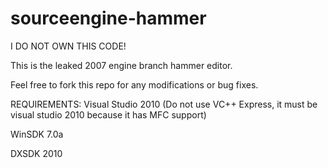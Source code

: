 # sourceengine-hammer
I DO NOT OWN THIS CODE!

This is the leaked 2007 engine branch hammer editor.

Feel free to fork this repo for any modifications or bug fixes.


REQUIREMENTS:
Visual Studio 2010 (Do not use VC++ Express, it must be visual studio 2010 because it has MFC support)

WinSDK 7.0a

DXSDK 2010
